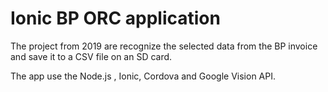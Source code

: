 # Ionic BP ORC application
The project from 2019 are recognize the selected data from the BP invoice and save it to a CSV file on an SD card.

The app use the Node.js , Ionic, Cordova and Google Vision API.
